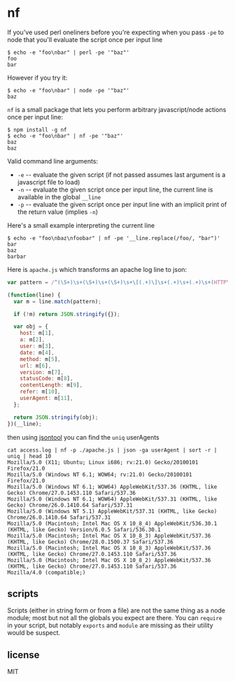 # nf

If you've used perl oneliners before you're expecting when you pass `-pe` to
node that you'll evaluate the script once per input line


```
$ echo -e "foo\nbar" | perl -pe '"baz"'
foo
bar
```

However if you try it:

```
$ echo -e "foo\nbar" | node -pe '"baz"'
baz
```

`nf` is a small package that lets you perform arbitrary javascript/node actions
once per input line:

```
$ npm install -g nf
$ echo -e "foo\nbar" | nf -pe '"baz"'
baz
baz
```

Valid command line arguments:

 * `-e` -- evaluate the given script (if not passed assumes last argument is
a javascript file to load)
 * `-n` -- evaluate the given script once per input line, the current line is
available in the global `__line`
 * `-p` -- evaluate the given script once per input line with an implicit print
of the return value (implies `-n`)

Here's a small example interpreting the current line

```
$ echo -e "foo\nbaz\nfoobar" | nf -pe '__line.replace(/foo/, "bar")'
bar
baz
barbar
```

Here is `apache.js` which transforms an apache log line to json:

```javascript
var pattern = /^(\S+)\s+(\S+)\s+(\S+)\s+\[(.+)\]\s+(.+)\s+(.+)\s+(HTTP\/\d+.\d+)\s+"(\d+)"\s+(\S+)\s+"(.*)"\s+"(.*)"\s+"(.*)"$/;

(function(line) {
  var m = line.match(pattern);

  if (!m) return JSON.stringify({});

  var obj = {
    host: m[1],
    a: m[2],
    user: m[3],
    date: m[4],
    method: m[5],
    url: m[6],
    version: m[7],
    statusCode: m[8],
    contentLength: m[9],
    refer: m[10],
    userAgent: m[11],
  };

  return JSON.stringify(obj);
})(__line);
```

then using [jsontool](http://npmjs.org/package/jsontool) you can find the `uniq` userAgents


```
cat access.log | nf -p ./apache.js | json -ga userAgent | sort -r | uniq | head 10
Mozilla/5.0 (X11; Ubuntu; Linux i686; rv:21.0) Gecko/20100101 Firefox/21.0
Mozilla/5.0 (Windows NT 6.1; WOW64; rv:21.0) Gecko/20100101 Firefox/21.0
Mozilla/5.0 (Windows NT 6.1; WOW64) AppleWebKit/537.36 (KHTML, like Gecko) Chrome/27.0.1453.110 Safari/537.36
Mozilla/5.0 (Windows NT 6.1; WOW64) AppleWebKit/537.31 (KHTML, like Gecko) Chrome/26.0.1410.64 Safari/537.31
Mozilla/5.0 (Windows NT 5.1) AppleWebKit/537.31 (KHTML, like Gecko) Chrome/26.0.1410.64 Safari/537.31
Mozilla/5.0 (Macintosh; Intel Mac OS X 10_8_4) AppleWebKit/536.30.1 (KHTML, like Gecko) Version/6.0.5 Safari/536.30.1
Mozilla/5.0 (Macintosh; Intel Mac OS X 10_8_3) AppleWebKit/537.36 (KHTML, like Gecko) Chrome/28.0.1500.37 Safari/537.36
Mozilla/5.0 (Macintosh; Intel Mac OS X 10_8_3) AppleWebKit/537.36 (KHTML, like Gecko) Chrome/27.0.1453.110 Safari/537.36
Mozilla/5.0 (Macintosh; Intel Mac OS X 10_8_2) AppleWebKit/537.36 (KHTML, like Gecko) Chrome/27.0.1453.110 Safari/537.36
Mozilla/4.0 (compatible;)
```

## scripts

Scripts (either in string form or from a file) are not the same thing as a node
module; most but not all the globals you expect are there. You can `require` in
your script, but notably `exports` and `module` are missing as their utility
would be suspect.

## license

MIT
